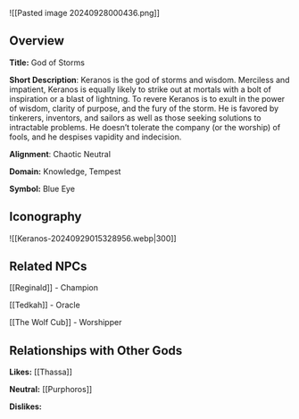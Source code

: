 ![[Pasted image 20240928000436.png]]
## Overview 

**Title:** God of Storms

**Short Description**: Keranos is the god of storms and wisdom. Merciless and impatient, Keranos is equally likely to strike out at mortals with a bolt of inspiration or a blast of lightning. To revere Keranos is to exult in the power of wisdom, clarity of purpose, and the fury of the storm. He is favored by tinkerers, inventors, and sailors as well as those seeking solutions to intractable problems. He doesn’t tolerate the company (or the worship) of fools, and he despises vapidity and indecision.

**Alignment**: Chaotic Neutral

**Domain:** Knowledge, Tempest

**Symbol:** Blue Eye

## Iconography 
![[Keranos-20240929015328956.webp|300]]

## Related NPCs

[[Reginald]] - Champion

[[Tedkah]] - Oracle

[[The Wolf Cub]] - Worshipper

## Relationships with Other Gods

**Likes:** [[Thassa]]

**Neutral:** [[Purphoros]]

**Dislikes:** 
